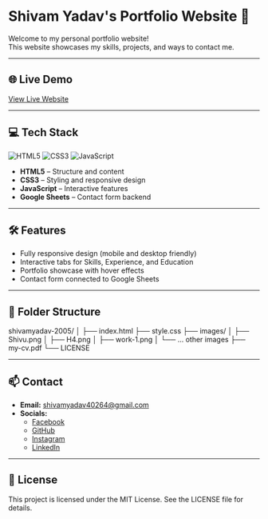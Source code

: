 # Shivam Yadav's Portfolio Website 🌟

Welcome to my personal portfolio website!  
This website showcases my skills, projects, and ways to contact me.

---

## 🌐 Live Demo
[View Live Website](https://shivamyadav-2005.github.io/shivamyadav-2005)

---

## 💻 Tech Stack
![HTML5](https://img.shields.io/badge/HTML5-E34F26?style=for-the-badge&logo=html5&logoColor=white)
![CSS3](https://img.shields.io/badge/CSS3-1572B6?style=for-the-badge&logo=css3&logoColor=white)
![JavaScript](https://img.shields.io/badge/JavaScript-F7DF1E?style=for-the-badge&logo=javascript&logoColor=black)

- **HTML5** – Structure and content  
- **CSS3** – Styling and responsive design  
- **JavaScript** – Interactive features  
- **Google Sheets** – Contact form backend

---


## 🛠️ Features
- Fully responsive design (mobile and desktop friendly)  
- Interactive tabs for Skills, Experience, and Education  
- Portfolio showcase with hover effects  
- Contact form connected to Google Sheets  

---

## 📂 Folder Structure
shivamyadav-2005/
│
├── index.html
├── style.css
├── images/
│ ├── Shivu.png
│ ├── H4.png
│ ├── work-1.png
│ └── ... other images
├── my-cv.pdf
└── LICENSE


---

## 📫 Contact
- **Email:** shivamyadav40264@gmail.com   
- **Socials:**  
  - [Facebook](https://www.facebook.com/profile.php?id=100033549473481)  
  - [GitHub](https://github.com/shivamyadav-2005)  
  - [Instagram](https://www.instagram.com/maybe_happyy_/)  
  - [LinkedIn](https://www.linkedin.com/in/shivam-yadav-18625032a/)

---

## 📄 License
This project is licensed under the MIT License. See the LICENSE file for details.
